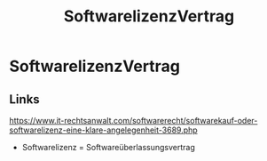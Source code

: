 ﻿---
layout: post
title: SoftwarelizenzVertrag
categories: []
tags: [SoftwarelizenzVertrag]
---

# SoftwarelizenzVertrag

## Links

https://www.it-rechtsanwalt.com/softwarerecht/softwarekauf-oder-softwarelizenz-eine-klare-angelegenheit-3689.php

* Softwarelizenz = Softwareüberlassungsvertrag

